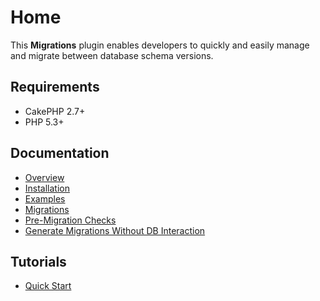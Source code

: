 Home
====

This **Migrations** plugin enables developers to quickly and easily manage and migrate between database schema versions.

Requirements
------------

* CakePHP 2.7+
* PHP 5.3+

Documentation
-------------

* [Overview](Documentation/Overview.md)
* [Installation](Documentation/Installation.md)
* [Examples](Documentation/Examples.md)
* [Migrations](Documentation/Migrations.md)
* [Pre-Migration Checks](Documentation/Pre-Migration-Checks.md)
* [Generate Migrations Without DB Interaction](Documentation/Generate-Migrations-Without-DB-Interaction.md)

Tutorials
---------

* [Quick Start](Tutorials/Quick-Start.md)
